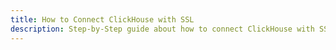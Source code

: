```yaml
---
title: How to Connect ClickHouse with SSL
description: Step-by-Step guide about how to connect ClickHouse with SSL
---
```


<IncludeBlock url="/blog/how-to-configure-clickhouse-ssl-connection"></IncludeBlock>
